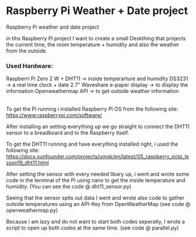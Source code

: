 # Raspberry Pi Weather + Date project
Raspberry Pi weather and date project 

in tihs Raspberry Pi project I want to create a small Deskthing that projects the current time, the room temperature + humidity and also the weather from the outside. 

<h3>Used Hardware:</h3>
<p>
<table>
Raspberri Pi Zero 2 W +
DHT11 -> inside temperarture and humidity
DS3231 -> a real time clock + date
2.7" Waveshare e-paper display -> to display the information
Openweathermap API -> to get outside weather information  
</table>


To get the Pi running i installed Raspberry Pi OS from the following site: https://www.raspberrypi.com/software/

After installing an setting everything up we go straight to connect the DHT11 sensor to a breadboard and to the Raspberry itself.

To get the DHT11 running and have everything installed right, i used the following site: https://docs.sunfounder.com/projects/umsk/en/latest/05_raspberry_pi/pi_lesson19_dht11.html

After setting the sensor with every needed libary up, i went and wrote some code in the terminal of the Pi using nano to get the inside temperature and humidity. (You can see the code @ dht11_sensor.py)

Seeing that the sensor spits out data I went and wrote also code to gather outside temperatures using an API-Key from OpenWeatherMap (see code @ openweathermap.py)

Because i am lazy and do not want to start both codes seperatly, I wrote a script to open up both codes at the same time. (see code @ parallel.py)  
</p>
